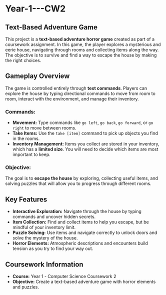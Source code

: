 # Year-1---CW2  
## Text-Based Adventure Game  

This project is a **text-based adventure horror game** created as part of a coursework assignment. In this game, the player explores a mysterious and eerie house, navigating through rooms and collecting items along the way. The objective is to survive and find a way to escape the house by making the right choices.  

## **Gameplay Overview**  

The game is controlled entirely through **text commands**. Players can explore the house by typing directional commands to move from room to room, interact with the environment, and manage their inventory.  

### **Commands:**  

- **Movement:** Type commands like `go left`, `go back`, `go forward`, or `go right` to move between rooms.  
- **Take Items:** Use the `take [item]` command to pick up objects you find in the rooms.  
- **Inventory Management:** Items you collect are stored in your inventory, which has a **limited size**. You will need to decide which items are most important to keep.  

### **Objective:**  
The goal is to **escape the house** by exploring, collecting useful items, and solving puzzles that will allow you to progress through different rooms.  

## **Key Features**  

- **Interactive Exploration:** Navigate through the house by typing commands and uncover hidden secrets.  
- **Item Collection:** Find and collect items to help you escape, but be mindful of your inventory limit.  
- **Puzzle Solving:** Use items and navigate correctly to unlock doors and solve the mystery of the house.  
- **Horror Elements:** Atmospheric descriptions and encounters build tension as you try to find your way out.  

## **Coursework Information**  

- **Course:** Year 1 - Computer Science Coursework 2  
- **Objective:** Create a text-based adventure game with horror elements and puzzles. 
